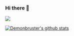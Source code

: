 ### Hi there 👋  

<a href="https://www.buymeacoffee.com/demonbruster"><img src="https://img.buymeacoffee.com/button-api/?text=Buy me a coffee&emoji=&slug=rrutsche&button_colour=FFDD00&font_colour=000000&font_family=Cookie&outline_colour=000000&coffee_colour=ffffff"></a>

[![Demonbruster's github stats](https://github-readme-stats.vercel.app/api?username=demonbruster&show_icons=true&count_private=true&include_all_commits=true&theme=radical)](https://github.com/Demonbruster?tab=repositories)
<!-- ![Top Languages Card](https://github-readme-stats.vercel.app/api/top-langs/?username=demonbruster&layout=compact) -->


<!--
**Demonbruster/Demonbruster** is a ✨ _special_ ✨ repository because its `README.md` (this file) appears on your GitHub profile.

Here are some ideas to get you started:

- 🔭 I’m currently working on ...
- 🌱 I’m currently learning ...
- 👯 I’m looking to collaborate on ...
- 🤔 I’m looking for help with ...
- 💬 Ask me about ...
- 📫 How to reach me: ...
- 😄 Pronouns: ...
- ⚡ Fun fact: ...
-->
